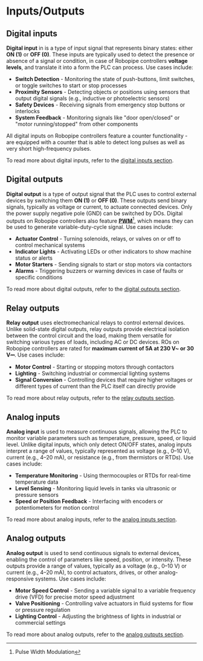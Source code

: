 # Inputs/Outputs

## Digital inputs

**Digital input** in is a type of input signal that represents binary states: either **ON (1)** or **OFF (0)**. These inputs are typically used to detect the presence or absence of a signal or condition, in case of Robopipe controllers **voltage levels**, and translate it into a form the PLC can process. Use cases include:

* **Switch Detection** - Monitoring the state of push-buttons, limit switches, or toggle switches to start or stop processes
* **Proximity Sensors** - Detecting objects or positions using sensors that output digital signals (e.g., inductive or photoelectric sensors)
* **Safety Devices** - Receiving signals from emergency stop buttons or interlocks
* **System Feedback** - Monitoring signals like "door open/closed" or "motor running/stopped" from other components

All digital inputs on Robopipe controllers feature a counter functionality - are equipped with a counter that is able to detect long pulses as well as very short high-frequency pulses.

To read more about digital inputs, refer to the [digital inputs section](digital-inputs.md).

## Digital outputs

**Digital output** is a type of output signal that the PLC uses to control external devices by switching them **ON (1)** or **OFF (0)**. These outputs send binary signals, typically as voltage or current, to actuate connected devices. Only the power supply negative pole (GND) can be switched by DOs. Digital outputs on Robopipe controllers also feature [**PWM**](#user-content-fn-1)[^1], which means they can be used to generate variable-duty-cycle signal. Use cases include:

* **Actuator Control** - Turning solenoids, relays, or valves on or off to control mechanical systems
* **Indicator Lights** - Activating LEDs or other indicators to show machine status or alerts
* **Motor Starters** - Sending signals to start or stop motors via contactors
* **Alarms** - Triggering buzzers or warning devices in case of faults or specific conditions

To read more about digital outputs, refer to the [digital outputs section](digital-outputs.md).

## Relay outputs

**Relay output** uses electromechanical relays to control external devices. Unlike solid-state digital outputs, relay outputs provide electrical isolation between the control circuit and the load, making them versatile for switching various types of loads, including AC or DC devices. ROs on Robopipe controllers are rated for **maximum current of 5A at 230 V\~ or 30 V⎓**. Use cases include:

* **Motor Control** - Starting or stopping motors through contactors
* **Lighting** - Switching industrial or commercial lighting systems
* **Signal Conversion** - Controlling devices that require higher voltages or different types of current than the PLC itself can directly provide

To read more about relay outputs, refer to the [relay outputs section](relay-outputs.md).

## Analog inputs

**Analog input** is used to measure continuous signals, allowing the PLC to monitor variable parameters such as temperature, pressure, speed, or liquid level. Unlike digital inputs, which only detect ON/OFF states, analog inputs interpret a range of values, typically represented as voltage (e.g., 0–10 V), current (e.g., 4–20 mA), or resistance (e.g., from thermistors or RTDs). Use cases include:

* **Temperature Monitoring** - Using thermocouples or RTDs for real-time temperature data
* **Level Sensing** - Monitoring liquid levels in tanks via ultrasonic or pressure sensors
* **Speed or Position Feedback** - Interfacing with encoders or potentiometers for motion control

To read more about analog inputs, refer to the [analog inputs section](analog-inputs.md).

## Analog outputs

**Analog output** is used to send continuous signals to external devices, enabling the control of parameters like speed, position, or intensity. These outputs provide a range of values, typically as a voltage (e.g., 0–10 V) or current (e.g., 4–20 mA), to control actuators, drives, or other analog-responsive systems. Use cases include:

* **Motor Speed Control** - Sending a variable signal to a variable frequency drive (VFD) for precise motor speed adjustment
* **Valve Positioning** - Controlling valve actuators in fluid systems for flow or pressure regulation
* **Lighting Control** - Adjusting the brightness of lights in industrial or commercial settings

To read more about analog outputs, refer to the [analog outputs section](analog-outputs.md).

[^1]: Pulse Width Modulation
